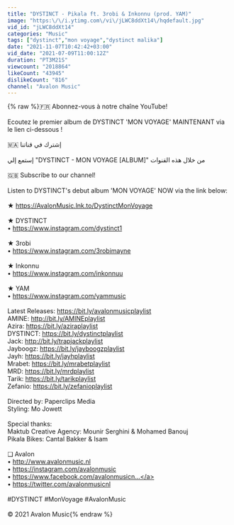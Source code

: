 ```yaml
---
title: "DYSTINCT - Pikala ft. 3robi & Inkonnu (prod. YAM)"
image: "https:\/\/i.ytimg.com\/vi\/jLWC8ddXt14\/hqdefault.jpg"
vid_id: "jLWC8ddXt14"
categories: "Music"
tags: ["dystinct","mon voyage","dystinct malika"]
date: "2021-11-07T10:42:42+03:00"
vid_date: "2021-07-09T11:00:12Z"
duration: "PT3M21S"
viewcount: "2018864"
likeCount: "43945"
dislikeCount: "816"
channel: "Avalon Music"
---
```

{% raw %}🇫🇷  Abonnez-vous à notre chaîne YouTube!<br /><br />Ecoutez le premier album de DYSTINCT 'MON VOYAGE' MAINTENANT via le lien ci-dessous !<br /><br />🇲🇦 إشترك في قناتنا<br /><br />إستمع إلي &quot;DYSTINCT - MON VOYAGE [ALBUM]&quot; من خلال هذه القنوات<br /><br />🇬🇧  Subscribe to our channel!<br /><br />Listen to DYSTINCT's debut album 'MON VOYAGE' NOW via the link below:<br /><br />★ <a rel="nofollow" target="blank" href="https://AvalonMusic.lnk.to/DystinctMonVoyage">https://AvalonMusic.lnk.to/DystinctMonVoyage</a><br /><br />★ DYSTINCT<br />• <a rel="nofollow" target="blank" href="https://www.instagram.com/dystinct1">https://www.instagram.com/dystinct1</a><br /><br />★ 3robi<br />• <a rel="nofollow" target="blank" href="https://www.instagram.com/3robimayne">https://www.instagram.com/3robimayne</a><br /><br />★ Inkonnu<br />• <a rel="nofollow" target="blank" href="https://www.instagram.com/inkonnuu">https://www.instagram.com/inkonnuu</a><br /><br />★ YAM<br />• <a rel="nofollow" target="blank" href="https://www.instagram.com/yammusic">https://www.instagram.com/yammusic</a><br /><br />Latest Releases: <a rel="nofollow" target="blank" href="https://bit.ly/avalonmusicplaylist">https://bit.ly/avalonmusicplaylist</a><br />AMINE: <a rel="nofollow" target="blank" href="http://bit.ly/AMINEplaylist">http://bit.ly/AMINEplaylist</a><br />Azira: <a rel="nofollow" target="blank" href="https://bit.ly/aziraplaylist">https://bit.ly/aziraplaylist</a><br />DYSTINCT: <a rel="nofollow" target="blank" href="https://bit.ly/dystinctplaylist">https://bit.ly/dystinctplaylist</a><br />Jack: <a rel="nofollow" target="blank" href="http://bit.ly/trapjackplaylist">http://bit.ly/trapjackplaylist</a><br />Jayboogz: <a rel="nofollow" target="blank" href="https://bit.ly/jayboogzplaylist">https://bit.ly/jayboogzplaylist</a><br />Jayh: <a rel="nofollow" target="blank" href="https://bit.ly/jayhplaylist">https://bit.ly/jayhplaylist</a><br />Mrabet: <a rel="nofollow" target="blank" href="https://bit.ly/mrabetplaylist">https://bit.ly/mrabetplaylist</a><br />MRD: <a rel="nofollow" target="blank" href="https://bit.ly/mrdplaylist">https://bit.ly/mrdplaylist</a><br />Tarik: <a rel="nofollow" target="blank" href="https://bit.ly/tarikplaylist">https://bit.ly/tarikplaylist</a><br />Zefanio: <a rel="nofollow" target="blank" href="https://bit.ly/zefanioplaylist">https://bit.ly/zefanioplaylist</a><br /><br />Directed by: Paperclips Media<br />Styling: Mo Jowett<br /><br />Special thanks: <br />Maktub Creative Agency: Mounir Serghini &amp; Mohamed Banouj <br />Pikala Bikes: Cantal Bakker &amp; Isam<br /><br />❑ Avalon<br />• <a rel="nofollow" target="blank" href="http://www.avalonmusic.nl">http://www.avalonmusic.nl</a><br />• <a rel="nofollow" target="blank" href="https://instagram.com/avalonmusic">https://instagram.com/avalonmusic</a><br />• <a rel="nofollow" target="blank" href="https://www.facebook.com/avalonmusicn...">https://www.facebook.com/avalonmusicn...</a><br />• <a rel="nofollow" target="blank" href="https://twitter.com/avalonmusicnl">https://twitter.com/avalonmusicnl</a><br /><br />#DYSTINCT #MonVoyage #AvalonMusic<br /><br />© 2021 Avalon Music{% endraw %}
